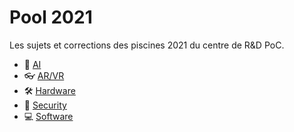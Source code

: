 # Pool 2021

Les sujets et corrections des piscines 2021 du centre de R&D PoC.

- 🧠 [AI](./ai/)
- 👓 [AR/VR](./ar_vr/)
- 🛠️ [Hardware](./hardware/)
- 🔑 [Security](https://github.com/PoCInnovation/Pool2021/tree/master/Security)
- 💻 [Software](https://github.com/PoCInnovation/Pool2021/tree/master/Software)

